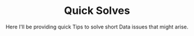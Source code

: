 ---
header:
  caption: ""
  image: ""
title: Quick Solves
subtitle: Here I'll be providing quick Tips to solve short Data issues that might arise.
view: 2
---